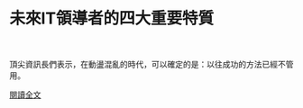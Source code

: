 # 未來IT領導者的四大重要特質

<!--more-->
<!--229-->
<br><br/>
頂尖資訊長們表示，在動盪混亂的時代，可以確定的是：以往成功的方法已經不管用。

[閱讀全文](https://www.cio.com.tw/four-key-qualities-of-future-it-leaders/)

